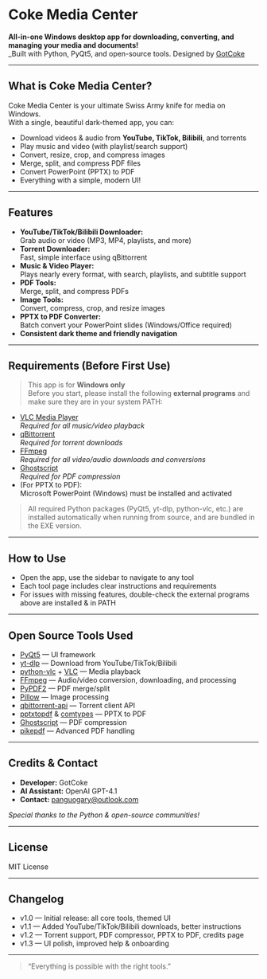 # Coke Media Center

**All-in-one Windows desktop app for downloading, converting, and managing your media and documents!**  
_Built with Python, PyQt5, and open-source tools. Designed by [GotCoke](#)

---

## What is Coke Media Center?

Coke Media Center is your ultimate Swiss Army knife for media on Windows.  
With a single, beautiful dark-themed app, you can:

- Download videos & audio from **YouTube, TikTok, Bilibili**, and torrents
- Play music and video (with playlist/search support)
- Convert, resize, crop, and compress images
- Merge, split, and compress PDF files
- Convert PowerPoint (PPTX) to PDF
- Everything with a simple, modern UI!

---

## Features

- **YouTube/TikTok/Bilibili Downloader:**  
  Grab audio or video (MP3, MP4, playlists, and more)  
- **Torrent Downloader:**  
  Fast, simple interface using qBittorrent  
- **Music & Video Player:**  
  Plays nearly every format, with search, playlists, and subtitle support  
- **PDF Tools:**  
  Merge, split, and compress PDFs  
- **Image Tools:**  
  Convert, compress, crop, and resize images  
- **PPTX to PDF Converter:**  
  Batch convert your PowerPoint slides (Windows/Office required)  
- **Consistent dark theme and friendly navigation**

---

## Requirements (Before First Use)

> This app is for **Windows only**  
> Before you start, please install the following **external programs** and make sure they are in your system PATH:

- [VLC Media Player](https://www.videolan.org/vlc/)  
  _Required for all music/video playback_
- [qBittorrent](https://www.qbittorrent.org/download.php)  
  _Required for torrent downloads_
- [FFmpeg](https://ffmpeg.org/download.html)  
  _Required for all video/audio downloads and conversions_
- [Ghostscript](https://ghostscript.com/releases/gsdnld.html)  
  _Required for PDF compression_
- (For PPTX to PDF):  
  Microsoft PowerPoint (Windows) must be installed and activated

> All required Python packages (PyQt5, yt-dlp, python-vlc, etc.) are installed automatically when running from source, and are bundled in the EXE version.

---

## How to Use

- Open the app, use the sidebar to navigate to any tool
- Each tool page includes clear instructions and requirements
- For issues with missing features, double-check the external programs above are installed & in PATH

---

## Open Source Tools Used

- [PyQt5](https://www.riverbankcomputing.com/software/pyqt/) — UI framework
- [yt-dlp](https://github.com/yt-dlp/yt-dlp) — Download from YouTube/TikTok/Bilibili
- [python-vlc](https://pypi.org/project/python-vlc/) + [VLC](https://www.videolan.org/vlc/) — Media playback
- [FFmpeg](https://ffmpeg.org/) — Audio/video conversion, downloading, and processing
- [PyPDF2](https://pypi.org/project/PyPDF2/) — PDF merge/split
- [Pillow](https://pypi.org/project/Pillow/) — Image processing
- [qbittorrent-api](https://github.com/qbittorrent/qbittorrent-api) — Torrent client API
- [pptxtopdf](https://pypi.org/project/pptxtopdf/) & [comtypes](https://pypi.org/project/comtypes/) — PPTX to PDF
- [Ghostscript](https://ghostscript.com/) — PDF compression
- [pikepdf](https://pypi.org/project/pikepdf/) — Advanced PDF handling

---

## Credits & Contact

- **Developer:** GotCoke  
- **AI Assistant:** OpenAI GPT-4.1
- **Contact:** [panguogary@outlook.com](panguogary@outlook.com)  

_Special thanks to the Python & open-source communities!_

---

## License

MIT License

---

## Changelog

- v1.0 — Initial release: all core tools, themed UI
- v1.1 — Added YouTube/TikTok/Bilibili downloads, better instructions
- v1.2 — Torrent support, PDF compressor, PPTX to PDF, credits page
- v1.3 — UI polish, improved help & onboarding

---

> “Everything is possible with the right tools.”
